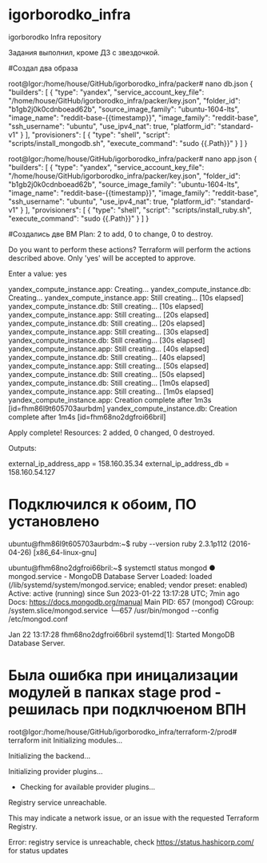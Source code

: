 # igorborodko_infra
igorborodko Infra repository

Задания выполнил, кроме ДЗ с звездочкой.

#Создал два образа

root@Igor:/home/house/GitHub/igorborodko_infra/packer# nano db.json
{
    "builders": [
        {
            "type": "yandex",
            "service_account_key_file": "/home/house/GitHub/igorborodko_infra/packer/key.json",
            "folder_id": "b1gb2j0k0cdnboead62b",
            "source_image_family": "ubuntu-1604-lts",
            "image_name": "reddit-base-{{timestamp}}",
            "image_family": "reddit-base",
            "ssh_username": "ubuntu",
            "use_ipv4_nat": true,
            "platform_id": "standard-v1"
        }
        ],
    "provisioners": [
        {
            "type": "shell",
            "script": "scripts/install_mongodb.sh",
            "execute_command": "sudo {{.Path}}"
        }
    ]
}

root@Igor:/home/house/GitHub/igorborodko_infra/packer# nano app.json
{
    "builders": [
        {
            "type": "yandex",
            "service_account_key_file": "/home/house/GitHub/igorborodko_infra/packer/key.json",
            "folder_id": "b1gb2j0k0cdnboead62b",
            "source_image_family": "ubuntu-1604-lts",
            "image_name": "reddit-base-{{timestamp}}",
            "image_family": "reddit-base",
            "ssh_username": "ubuntu",
            "use_ipv4_nat": true,
            "platform_id": "standard-v1"
        }
        ],
    "provisioners": [
        {
            "type": "shell",
            "script": "scripts/install_ruby.sh",
            "execute_command": "sudo {{.Path}}"
        }
    ]
}


#Создались две ВМ
Plan: 2 to add, 0 to change, 0 to destroy.

Do you want to perform these actions?
  Terraform will perform the actions described above.
  Only 'yes' will be accepted to approve.

  Enter a value: yes

yandex_compute_instance.app: Creating...
yandex_compute_instance.db: Creating...
yandex_compute_instance.app: Still creating... [10s elapsed]
yandex_compute_instance.db: Still creating... [10s elapsed]
yandex_compute_instance.app: Still creating... [20s elapsed]
yandex_compute_instance.db: Still creating... [20s elapsed]
yandex_compute_instance.app: Still creating... [30s elapsed]
yandex_compute_instance.db: Still creating... [30s elapsed]
yandex_compute_instance.app: Still creating... [40s elapsed]
yandex_compute_instance.db: Still creating... [40s elapsed]
yandex_compute_instance.app: Still creating... [50s elapsed]
yandex_compute_instance.db: Still creating... [50s elapsed]
yandex_compute_instance.db: Still creating... [1m0s elapsed]
yandex_compute_instance.app: Still creating... [1m0s elapsed]
yandex_compute_instance.app: Creation complete after 1m3s [id=fhm86l9t605703aurbdm]
yandex_compute_instance.db: Creation complete after 1m4s [id=fhm68no2dgfroi66bril]

Apply complete! Resources: 2 added, 0 changed, 0 destroyed.

Outputs:

external_ip_address_app = 158.160.35.34
external_ip_address_db = 158.160.54.127

# Подключился к обоим, ПО установлено
ubuntu@fhm86l9t605703aurbdm:~$ ruby --version
ruby 2.3.1p112 (2016-04-26) [x86_64-linux-gnu]

ubuntu@fhm68no2dgfroi66bril:~$ systemctl status mongod
● mongod.service - MongoDB Database Server
   Loaded: loaded (/lib/systemd/system/mongod.service; enabled; vendor preset: enabled)
   Active: active (running) since Sun 2023-01-22 13:17:28 UTC; 7min ago
     Docs: https://docs.mongodb.org/manual
 Main PID: 657 (mongod)
   CGroup: /system.slice/mongod.service
           └─657 /usr/bin/mongod --config /etc/mongod.conf

Jan 22 13:17:28 fhm68no2dgfroi66bril systemd[1]: Started MongoDB Database Server.


# Была ошибка при иницализации модулей в папках stage prod -  решилась при подклчюеном ВПН
root@Igor:/home/house/GitHub/igorborodko_infra/terraform-2/prod# terraform init
Initializing modules...

Initializing the backend...

Initializing provider plugins...
- Checking for available provider plugins...

Registry service unreachable.

This may indicate a network issue, or an issue with the requested Terraform Registry.


Error: registry service is unreachable, check https://status.hashicorp.com/ for status updates